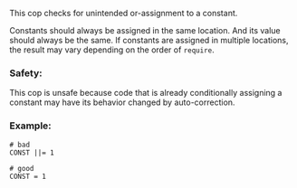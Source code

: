 This cop checks for unintended or-assignment to a constant.

Constants should always be assigned in the same location. And its value
should always be the same. If constants are assigned in multiple
locations, the result may vary depending on the order of `require`.

### Safety:

This cop is unsafe because code that is already conditionally
assigning a constant may have its behavior changed by
auto-correction.

### Example:

    # bad
    CONST ||= 1

    # good
    CONST = 1
